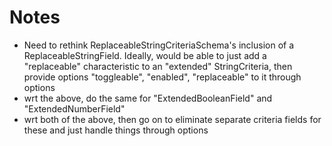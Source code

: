 # Notes

- Need to rethink ReplaceableStringCriteriaSchema's inclusion of a ReplaceableStringField. Ideally, would be able to just add a "replaceable" characteristic to an "extended" StringCriteria, then provide options "toggleable", "enabled", "replaceable" to it through options
- wrt the above, do the same for "ExtendedBooleanField" and "ExtendedNumberField"
- wrt both of the above, then go on to eliminate separate criteria fields for these and just handle things through options

